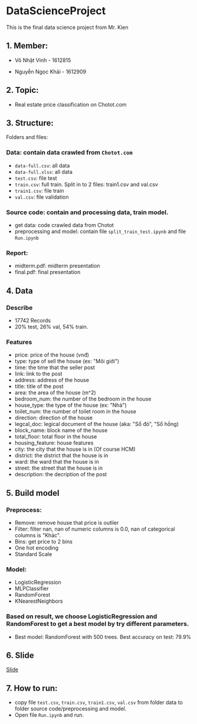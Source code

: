 # DataScienceProject
This is the final data science project from Mr. Kien

## 1. Member:
- Võ Nhật Vinh - 1612815

- Nguyễn Ngọc Khải - 1612909

## 2. Topic:
- Real estate price classification on Chotot.com

## 3. Structure:

Folders and files:

### Data: contain data crawled from `Chotot.com`
+ `data-full.csv`: all data
+ `data-full.xlsx`: all data
+ `test.csv`: file test
+ `train.csv`: full train. Split in to 2 files: train1.csv and val.csv
+ `train1.csv`: file train
+ `val.csv`: file validation

### Source code: contain  and processing data, train model.
+ get data: code crawled data from Chotot
+ preprocessing and model: contain file `split_train_test.ipynb` and file `Run.ipynb`

### Report: 
+ midterm.pdf: midterm presentation
+ final.pdf: final presentation

## 4. Data
### Describe
+ 17742 Records
+ 20% test, 26% val, 54% train.

### Features
+ price: price of the house (vnđ)
+ type: type of sell the house (ex: "Môi giới")
+ time: the time that the seller post
+ link: link to the post
+ address: address of the house
+ title: title of the post
+ area: the area of the house (m^2)
+ bedroom_num: the number of the bedroom in the house
+ house_type: the type of the house (ex: "Nhà")
+ toilet_num: the number of toilet room in the house
+ direction: direction of the house
+ legcal_doc: legical document of the house (aka: "Sổ đỏ", "Sổ hồng)
+ block_name: block name of the house
+ total_floor: total floor in the house
+ housing_feature: house features
+ city: the city that the house is in (Of course HCM)
+ district:  the district that the house is in
+ ward: the ward that the house is in
+ street: the street that the house is in
+ description: the decription of the post

## 5. Build model
### Preprocess:
+ Remove: remove house that price is outlier 
+ Filter: filter nan, nan of numeric columns is 0.0, nan of categorical columns is "Khác".
+ Bins: get price to 2 bins
+ One hot encoding
+ Standard Scale

### Model:
+ LogisticRegression
+ MLPClassifier
+ RandomForest
+ KNearestNeighbors

### Based on result, we choose LogisticRegression and RandomForest to get a best model by try different parameters.
+ Best model: RandomForest with 500 trees. Best accuracy on test: 79.9%

## 6. Slide
[Slide](https://docs.google.com/presentation/d/1pgf8lBspJV1ksI9G-cnYnLVxSn213nCMq72PPqCSL7I/edit#slide=id.p)


## 7. How to run:
- copy file `test.csv`, `train.csv`, `train1.csv`, `val.csv` from folder data to folder source code/preprocessing and model.
- Open file `Run.ipynb` and run.
